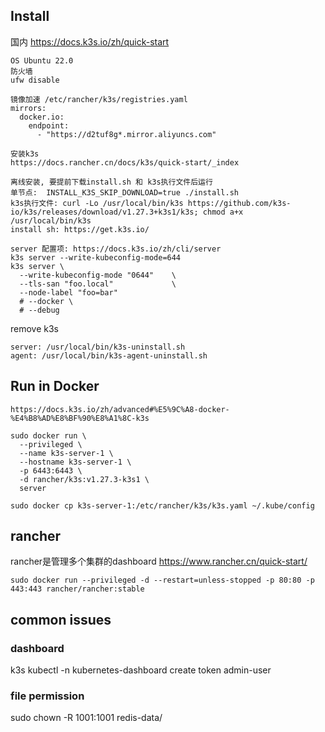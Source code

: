 ## Install

国内 https://docs.k3s.io/zh/quick-start
```
OS Ubuntu 22.0
防火墙
ufw disable
```
```
镜像加速 /etc/rancher/k3s/registries.yaml
mirrors:
  docker.io:
    endpoint:
      - "https://d2tuf8g*.mirror.aliyuncs.com"
```
```
安装k3s
https://docs.rancher.cn/docs/k3s/quick-start/_index     

离线安装, 要提前下载install.sh 和 k3s执行文件后运行
单节点:  INSTALL_K3S_SKIP_DOWNLOAD=true ./install.sh
k3s执行文件: curl -Lo /usr/local/bin/k3s https://github.com/k3s-io/k3s/releases/download/v1.27.3+k3s1/k3s; chmod a+x /usr/local/bin/k3s
install sh: https://get.k3s.io/

server 配置项: https://docs.k3s.io/zh/cli/server
k3s server --write-kubeconfig-mode=644
k3s server \
  --write-kubeconfig-mode "0644"    \
  --tls-san "foo.local"             \
  --node-label "foo=bar"
  # --docker \
  # --debug 

```
remove k3s
```
server: /usr/local/bin/k3s-uninstall.sh
agent: /usr/local/bin/k3s-agent-uninstall.sh

```
## Run in Docker
```
https://docs.k3s.io/zh/advanced#%E5%9C%A8-docker-%E4%B8%AD%E8%BF%90%E8%A1%8C-k3s

sudo docker run \
  --privileged \
  --name k3s-server-1 \
  --hostname k3s-server-1 \
  -p 6443:6443 \
  -d rancher/k3s:v1.27.3-k3s1 \
  server

sudo docker cp k3s-server-1:/etc/rancher/k3s/k3s.yaml ~/.kube/config
```
## rancher
rancher是管理多个集群的dashboard
https://www.rancher.cn/quick-start/
```
sudo docker run --privileged -d --restart=unless-stopped -p 80:80 -p 443:443 rancher/rancher:stable
```

## common issues
### dashboard
k3s kubectl -n kubernetes-dashboard create token admin-user
### file permission
sudo chown -R 1001:1001 redis-data/